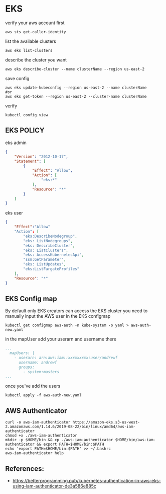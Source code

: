 # EKS

verify your aws account first
```
aws sts get-caller-identity   
```
list the available clusters
```
aws eks list-clusters 
```

describe the cluster you want
```
aws eks describe-cluster --name clusterName --region us-east-2     
```
save config 
```
aws eks update-kubeconfig --region us-east-2 --name clusterName
#or  
aws eks get-token --region us-east-2 --cluster-name clusterName

```

verify
```
kubectl config view
```
## EKS POLICY 

eks admin
```json
{
    "Version": "2012-10-17",
    "Statement": [
        {
            "Effect": "Allow",
            "Action": [
                "eks:*"
            ],
            "Resource": "*"
        }
    ]
}
```
eks user
```json
{
    "Effect":"Allow"
    "Action": [
        "eks:DescribeNodegroup",
        "eks: ListNodegroups",
        "eks: DescribeCluster",
        "eks: ListClusters",
        "eks: AccessKubernetesApi",
        "ssm:GetParameter",
        "eks: ListUpdates",
        "eks:ListFargateProfiles"
    ],
    "Resource": "*"
}
```

## EKS Config map
By default only EKS creators can access the EKS cluster you need to manually input the AWS user in the EKS configmap
```
kubectl get configmap aws-auth -n kube-system -o yaml > aws-auth-new.yaml
```

in the mapUser add your userarn and username there
```yaml
...
  mapUsers: |
    - userarn: arn:aws:iam::xxxxxxxxx:user/andrewf
      username: andrewf
      groups:
        - system:masters
...
```
once you've add the users
```
kubectl apply -f aws-auth-new.yaml
```

## AWS Authenticator
```
curl -o aws-iam-authenticator https://amazon-eks.s3-us-west-2.amazonaws.com/1.14.6/2019-08-22/bin/linux/amd64/aws-iam-authenticator
chmod +x ./aws-iam-authenticator
mkdir -p $HOME/bin && cp ./aws-iam-authenticator $HOME/bin/aws-iam-authenticator && export PATH=$HOME/bin:$PATH
echo 'export PATH=$HOME/bin:$PATH' >> ~/.bashrc
aws-iam-authenticator help
```


## References:
- https://betterprogramming.pub/kubernetes-authentication-in-aws-eks-using-iam-authenticator-de3a586e885c

